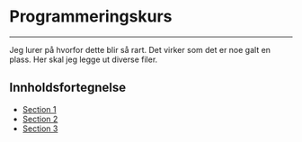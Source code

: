 # Programmeringskurs

----

Jeg lurer på hvorfor dette blir så rart. Det virker som det er noe galt en plass. 
Her skal jeg legge ut diverse filer. 

## Innholdsfortegnelse
- [Section 1](#section-1)
- [Section 2](#section-2)
- [Section 3](#section-3)


 


